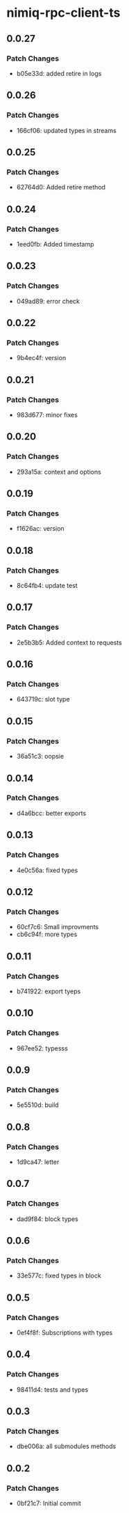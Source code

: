 # nimiq-rpc-client-ts

## 0.0.27

### Patch Changes

- b05e33d: added retire in logs

## 0.0.26

### Patch Changes

- 166cf06: updated types in streams

## 0.0.25

### Patch Changes

- 62764d0: Added retire method

## 0.0.24

### Patch Changes

- 1eed0fb: Added timestamp

## 0.0.23

### Patch Changes

- 049ad89: error check

## 0.0.22

### Patch Changes

- 9b4ec4f: version

## 0.0.21

### Patch Changes

- 983d677: minor fixes

## 0.0.20

### Patch Changes

- 293a15a: context and options

## 0.0.19

### Patch Changes

- f1626ac: version

## 0.0.18

### Patch Changes

- 8c64fb4: update test

## 0.0.17

### Patch Changes

- 2e5b3b5: Added context to requests

## 0.0.16

### Patch Changes

- 643719c: slot type

## 0.0.15

### Patch Changes

- 36a51c3: oopsie

## 0.0.14

### Patch Changes

- d4a6bcc: better exports

## 0.0.13

### Patch Changes

- 4e0c56a: fixed types

## 0.0.12

### Patch Changes

- 60cf7c6: Small improvments
- cb6c94f: more types

## 0.0.11

### Patch Changes

- b741922: export tyeps

## 0.0.10

### Patch Changes

- 967ee52: typesss

## 0.0.9

### Patch Changes

- 5e5510d: build

## 0.0.8

### Patch Changes

- 1d9ca47: letter

## 0.0.7

### Patch Changes

- dad9f84: block types

## 0.0.6

### Patch Changes

- 33e577c: fixed types in block

## 0.0.5

### Patch Changes

- 0ef4f8f: Subscriptions with types

## 0.0.4

### Patch Changes

- 98411d4: tests and types

## 0.0.3

### Patch Changes

- dbe006a: all submodules methods

## 0.0.2

### Patch Changes

- 0bf21c7: Initial commit
